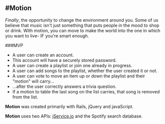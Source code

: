 #Motion
---

*Finally*, the opportunity to change the environment around you.  Some of us believe that music isn't just something that puts people in the mood to shop or drink.  With motion, you can move to make the world into the one in which you want to live- IF you're smart enough.

###MVP
  - A user can create an account.
  - This account will have a securely stored password.
  - A user can create a playlist or join one already in progress.
  - A user can add songs to the playlist, whether the user created it or not.
  - A user can vote to move an item up or down the playlist and their "motion" will carry...
  - ...after the user correctly answers a trivia question.
  - If a motion to table the last song on the list carries, that song is removed from the list.


**Motion** was created primarily with Rails, jQuery and javaScript.

**Motion** uses two APIs: [jService.io](http://www.jservice.io) and the Spotify search database.